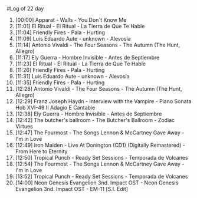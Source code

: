 #Log of 22 day

1. [00:00] Apparat - Walls - You Don´t Know Me
1. [11:01] El Ritual - El Ritual - La Tierra de Que Te Hable
1. [11:04] Friendly Fires - Pala - Hurting
1. [11:09] Luis Eduardo Aute - unknown - Alevosía
1. [11:14] Antonio Vivaldi - The Four Seasons - The Autumn  (The Hunt, Allegro)
1. [11:17] Ely Guerra - Hombre Invisible - Antes de Septiembre
1. [11:23] El Ritual - El Ritual - La Tierra de Que Te Hable
1. [11:26] Friendly Fires - Pala - Hurting
1. [11:31] Luis Eduardo Aute - unknown - Alevosía
1. [11:35] Friendly Fires - Pala - Hurting
1. [12:28] Antonio Vivaldi - The Four Seasons - The Autumn  (The Hunt, Allegro)
1. [12:29] Franz Joseph Haydn - Interview with the Vampire - Piano Sonata Hob XVI-49 II Adagio E Cantabie
1. [12:38] Ely Guerra - Hombre Invisible - Antes de Septiembre
1. [12:42] The butcher's ballroom - The Butcher's Ballroom - Zodiac Virtues
1. [12:47] The Fourmost - The Songs Lennon & McCartney Gave Away - I'm in Love
1. [12:49] Iron Maiden - Live At Donington (CD1) (Digitally Remastered) - From Here to Eternity
1. [12:50] Tropical Punch - Ready Set Sessions - Temporada de Volcanes
1. [12:54] The Fourmost - The Songs Lennon & McCartney Gave Away - I'm in Love
1. [13:52] Tropical Punch - Ready Set Sessions - Temporada de Volcanes
1. [14:00] Neon Genesis Evangelion 3nd. Impact OST - Neon Genesis Evangelion 3nd. Impact OST - EM-11 [S.I. Edit]
